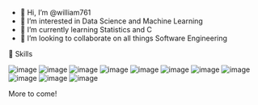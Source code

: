 - 👋 Hi, I’m @william761
- 👀 I’m interested in Data Science and Machine Learning
- 🌱 I’m currently learning Statistics and C
- 💞️ I’m looking to collaborate on all things Software Engineering



💼 Skills

![image](https://user-images.githubusercontent.com/105815071/169897317-d25f3cdd-0d9c-40fd-8b86-99f15d54843b.png) ![image](https://user-images.githubusercontent.com/105815071/169897340-649e3345-9e3b-4d48-8678-ccb0e017f572.png)
![image](https://user-images.githubusercontent.com/105815071/169897365-bcf4d510-f1ad-412c-84cf-b3fea35eb8bd.png) ![image](https://user-images.githubusercontent.com/105815071/169897769-ca3885c8-e5c8-4fe6-9e22-9a14623d8490.png)
![image](https://user-images.githubusercontent.com/105815071/169897392-1cbc57f6-33a8-49ac-b02f-ee50991b011e.png)
![image](https://user-images.githubusercontent.com/105815071/169897437-66871988-bc38-4160-9376-6926d9953723.png) ![image](https://user-images.githubusercontent.com/105815071/169897462-054c3fb9-41b5-424b-9907-1aec63b9eb23.png)
![image](https://user-images.githubusercontent.com/105815071/169897487-f63bd40c-9d80-4ea0-86dd-7ef0be1d797e.png) ![image](https://user-images.githubusercontent.com/105815071/169897508-5bcbe31c-a9df-4b37-a333-2c2386ee878b.png)
![image](https://user-images.githubusercontent.com/105815071/169897534-638c7424-f222-45a9-a9d2-3efc8fc0cb05.png) ![image](https://user-images.githubusercontent.com/105815071/169897605-4447f7ac-37ee-40ba-8723-ed6d19f92268.png)



More to come!


